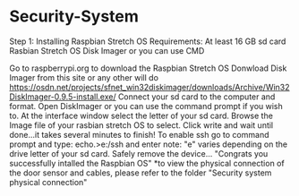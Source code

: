 # Security-System

Step 1: Installing Raspbian Stretch OS Requirements: At least 16 GB sd card Rasbian Stretch OS Disk Imager or you can use CMD

Go to raspberrypi.org to download the Raspbian Stretch OS
Donwload Disk Imager from this site or any other will do https://osdn.net/projects/sfnet_win32diskimager/downloads/Archive/Win32DiskImager-0.9.5-install.exe/
Connect your sd card to the computer and format.
Open DiskImager or you can use the command prompt if you wish to.
At the interface window select the letter of your sd card.
Browse the Image file of your rasbian stretch OS to select.
Click write and wait until done...it takes several minutes to finish!
To enable ssh go to command prompt and type: echo.>e:/ssh and enter note: "e" varies depending on the drive letter of your sd card.
Safely remove the device... "Congrats you successfully intalled the Raspbian OS"
*to view the physical connection of the door sensor and cables, please refer to the folder "Security system physical connection"
